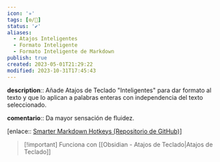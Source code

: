 ```yaml
---
icon: '✳️'
tags: [⚙️/🔌]
status: '✔️'
aliases:
  - Atajos Inteligentes
  - Formato Inteligente
  - Formato Inteligente de Markdown
publish: true
created: 2023-05-01T21:29:22
modified: 2023-10-31T17:45:43
---
```


**description**:: Añade Atajos de Teclado "Inteligentes" para dar formato al texto y que lo aplican a palabras enteras con independencia del texto seleccionado.

**comentario**:: Da mayor sensación de fluidez.

[enlace:: [Smarter Markdown Hotkeys (Repositorio de GitHub)](https://github.com/chrisgrieser/obsidian-smarter-md-hotkeys)]

> [!important] Funciona con [[Obsidian - Atajos de Teclado|Atajos de Teclado]]
